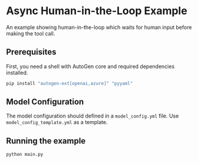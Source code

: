 # Async Human-in-the-Loop Example

An example showing human-in-the-loop which waits for human input before making the tool call.

## Prerequisites

First, you need a shell with AutoGen core and required dependencies installed.

```bash
pip install "autogen-ext[openai,azure]" "pyyaml"
```

## Model Configuration

The model configuration should defined in a `model_config.yml` file.
Use `model_config_template.yml` as a template.

## Running the example

```bash
python main.py
```
